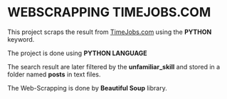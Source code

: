 # WEBSCRAPPING TIMEJOBS.COM

This project scraps the result from [TimeJobs.com](https://www.timesjobs.com/) using the **PYTHON** keyword. 

The project is done using **PYTHON LANGUAGE**

The search result are later filtered by the **unfamiliar_skill** and stored in a folder named **posts** in text files.

The Web-Scrapping is done by **Beautiful Soup** library.